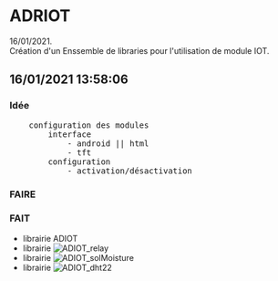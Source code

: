 # ADRIOT
16/01/2021.<br />
Création d'un Enssemble de libraries pour l'utilisation de module IOT.<br />

## 16/01/2021 13:58:06
### Idée
<pre>
    configuration des modules
        interface
            - android || html
            - tft 
        configuration
            - activation/désactivation
</pre>
### FAIRE
### FAIT
* librairie ADIOT<br />
* librairie ![ADIOT_relay](https://github.com/AdriLighting/ADRIOT_relay)<br />
* librairie ![ADIOT_solMoisture](https://github.com/AdriLighting/ADRIOT_solMoisture)<br />
* librairie ![ADIOT_dht22](https://github.com/AdriLighting/ADRIOT_dht22)<br />

